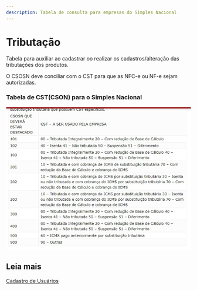 ```yaml
---
description: Tabela de consulta para empresas do Simples Nacional
---
```


# Tributação

Tabela para auxiliar ao cadastrar oo realizar os cadastros/alteração das tributações dos produtos.

O CSOSN deve conciliar com o CST para que as NFC-e ou NF-e sejam autorizadas.

### Tabela de CST(CSON) para o Simples Nacional

![](../../.gitbook/assets/tabelafiscal.jpeg)

## Leia mais

&#x20;[Cadastro de Usuários](../modulos-gerais/cadastro-de-usuarios.md)
